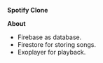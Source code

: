 **Spotify Clone**

**About**
* Firebase as database.
* Firestore for storing songs.
* Exoplayer for playback.
